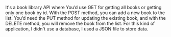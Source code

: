 It's a book library API where You’d use GET for getting all books or 
getting only one book by id. With the POST method, you can add a new book 
to the list. You’d need the PUT method for updating the existing book, 
and with the DELETE method, you will remove the book from the list. 
For this kind of application, I didn't use a database, I used a JSON file to store data.